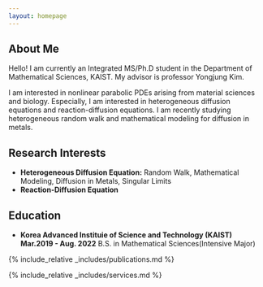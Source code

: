 ```yaml
---
layout: homepage
---
```


## About Me

Hello! I am currently an Integrated MS/Ph.D student in the Department of Mathematical Sciences, KAIST. My advisor is professor Yongjung Kim. 

I am interested in nonlinear parabolic PDEs arising from material sciences and biology. Especially, I am interested in heterogeneous diffusion equations and reaction-diffusion equations. I am recently studying heterogeneous random walk and mathematical modeling for diffusion in metals.

## Research Interests

- **Heterogeneous Diffusion Equation:** Random Walk, Mathematical Modeling, Diffusion in Metals, Singular Limits
- **Reaction-Diffusion Equation**

## Education

- **Korea Advanced Instituie of Science and Technology (KAIST)**            **Mar.2019 - Aug. 2022**
B.S. in Mathematical Sciences(Intensive Major)

{% include_relative _includes/publications.md %}

{% include_relative _includes/services.md %}
